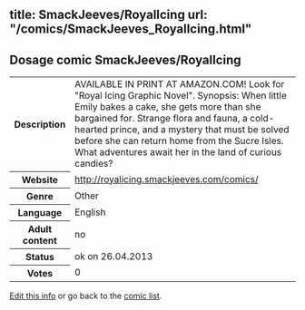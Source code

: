 title: SmackJeeves/RoyalIcing
url: "/comics/SmackJeeves_RoyalIcing.html"
---
Dosage comic SmackJeeves/RoyalIcing
-----------------------------------------

<p id="msg"></p>
<script type="text/javascript">
if (window.location.search === '?edit_info_mail=sent_ok') {
  var elem = document.getElementById("msg");
  elem.innerHTML = 'Edited information sucessfully sent.';
  elem.className = 'ok';
}
</script>
<table class="comicinfo">
<tr>
<th>Description</th><td>AVAILABLE IN PRINT AT AMAZON.COM! Look for &quot;Royal Icing Graphic Novel&quot;. Synopsis: When little Emily bakes a cake, she gets more than she bargained for. Strange flora and fauna, a cold-hearted prince, and a mystery that must be solved before she can return home from the Sucre Isles. What adventures await her in the land of curious candies?</td>
</tr>
<tr>
<th>Website</th><td><a href="http://royalicing.smackjeeves.com/comics/">http://royalicing.smackjeeves.com/comics/</a></td>
</tr>
<tr>
<th>Genre</th><td>Other</td>
</tr>
<tr>
<th>Language</th><td>English</td>
</tr>
<tr>
<th>Adult content</th><td>no</td>
</tr>
<tr>
<th>Status</th><td>ok on 26.04.2013</td>
</tr>
<tr>
<th>Votes</th><td>0</td>
</tr>
</table>

[Edit this info](SmackJeeves_RoyalIcing_edit.html) or go back to the [comic list](../comic-index.html).
